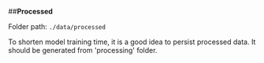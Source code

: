 ##**Processed**

Folder path: `./data/processed`

To shorten model training time, it is a good idea to persist processed data. It should be generated from 'processing' folder.